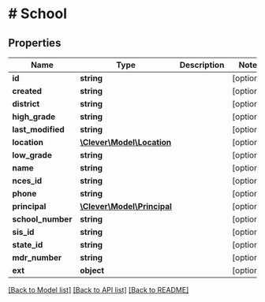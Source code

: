# # School

## Properties

Name | Type | Description | Notes
------------ | ------------- | ------------- | -------------
**id** | **string** |  | [optional]
**created** | **string** |  | [optional]
**district** | **string** |  | [optional]
**high_grade** | **string** |  | [optional]
**last_modified** | **string** |  | [optional]
**location** | [**\Clever\Model\Location**](Location.md) |  | [optional]
**low_grade** | **string** |  | [optional]
**name** | **string** |  | [optional]
**nces_id** | **string** |  | [optional]
**phone** | **string** |  | [optional]
**principal** | [**\Clever\Model\Principal**](Principal.md) |  | [optional]
**school_number** | **string** |  | [optional]
**sis_id** | **string** |  | [optional]
**state_id** | **string** |  | [optional]
**mdr_number** | **string** |  | [optional]
**ext** | **object** |  | [optional]

[[Back to Model list]](../../README.md#models) [[Back to API list]](../../README.md#endpoints) [[Back to README]](../../README.md)
